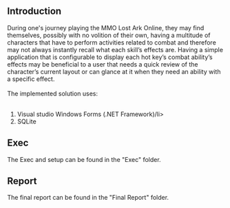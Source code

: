 <h2>Introduction</h2>
During one's journey playing the MMO Lost Ark Online, they may find themselves, possibly with 
no volition of their own, having a multitude of characters that have to perform activities related 
to combat and therefore may not always instantly recall what each skill’s effects are. Having a 
simple application that is configurable to display each hot key’s combat ability’s effects may be 
beneficial to a user that needs a quick review of the character’s current layout or can glance at 
it when they need an ability with a specific effect.
<br><br>
The implemented solution uses:
<ol>
  <li>Visual studio Windows Forms (.NET Framework)/li>
  <li>SQLite</li>
</ol> 
  
<h2>Exec</h2>
  The Exec and setup can be found in the "Exec" folder.
<h2>Report</h2>
  The final report can be found in the "Final Report" folder.
